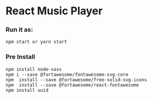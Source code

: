 # React Music Player

### Run it as:

```
npm start or yarn start
```

### Pre Install

```
npm install node-sass
npm i --save @fortawesome/fontawesome-svg-core
npm  install --save @fortawesome/free-solid-svg-icons
npm  install --save @fortawesome/react-fontawesome
npm install uuid
```
